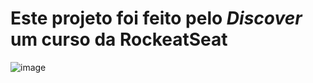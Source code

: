 # Este projeto foi feito pelo *Discover* um curso da RockeatSeat

![image](https://github.com/medeiroos/projetorocketseat/assets/104704902/8728abeb-e42d-4e8e-81fa-fbe89744fc62)
